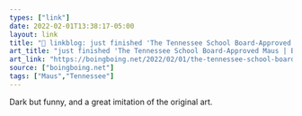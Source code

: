 ```yaml
---
types: ["link"]
date: 2022-02-01T13:38:17-05:00
layout: link
title: "🔗 linkblog: just finished 'The Tennessee School Board-Approved Maus | Boing Boing'"
art_title: "just finished 'The Tennessee School Board-Approved Maus | Boing Boing"
art_link: "https://boingboing.net/2022/02/01/the-tennessee-school-board-approved-maus.html?utm_source=rss"
source: ["boingboing.net"]
tags: ["Maus","Tennessee"]
---
```

Dark but funny, and a great imitation of the original art.
